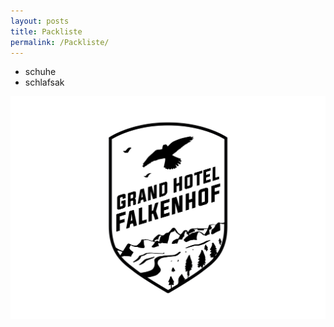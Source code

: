 ```yaml
---
layout: posts
title: Packliste
permalink: /Packliste/
---
```


- schuhe
- schlafsak

![logo](Grand_Hotel_Falkenhof-03_gross_mit_Rand.png)

